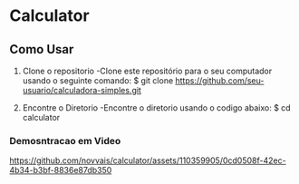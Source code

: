 # Calculator

## Como Usar 
1. Clone o repositorio
   -Clone este repositório para o seu computador usando o seguinte comando:
   $ git clone https://github.com/seu-usuario/calculadora-simples.git

2. Encontre o Diretorio
   -Encontre o diretorio usando o codigo abaixo:
   $ cd calculator
   
### Demosntracao em Video

https://github.com/novvais/calculator/assets/110359905/0cd0508f-42ec-4b34-b3bf-8836e87db350
